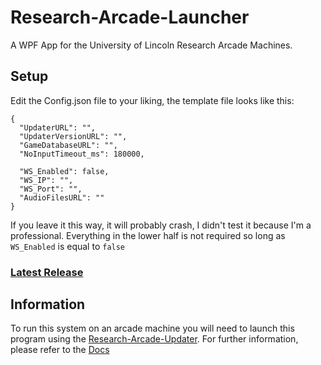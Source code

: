 # Research-Arcade-Launcher
 A WPF App for the University of Lincoln Research Arcade Machines.
## Setup
  Edit the Config.json file to your liking, the template file looks like this:
  ```
  {
    "UpdaterURL": "",
    "UpdaterVersionURL": "",
    "GameDatabaseURL": "",
    "NoInputTimeout_ms": 180000,
  
    "WS_Enabled": false,
    "WS_IP": "",
    "WS_Port": "",
    "AudioFilesURL": ""
  }
  ```
  If you leave it this way, it will probably crash, I didn't test it because I'm a professional.
  Everything in the lower half is not required so long as `WS_Enabled` is equal to `false`
### [Latest Release](https://github.com/Malphatt/Research-Arcade-Launcher/releases/latest "GitHub.com")
## Information
  To run this system on an arcade machine you will need to launch this program using the [Research-Arcade-Updater](https://github.com/ComputerScienceSociety/Research-Arcade-Updater "GitHub.com").
  For further information, please refer to the [Docs](https://github.com/ComputerScienceSociety/Arcademia-Dev-Guide/wiki)
  
